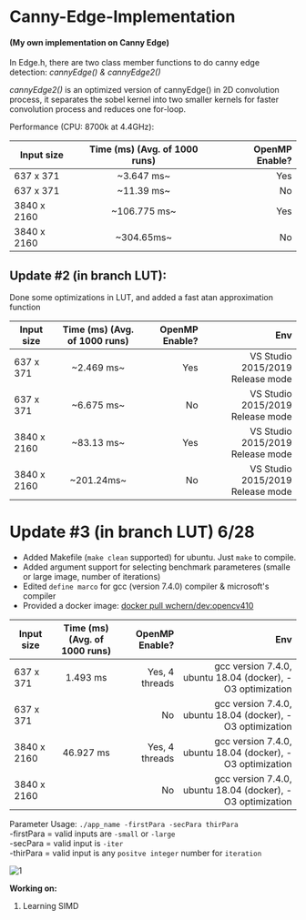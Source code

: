 # Canny-Edge-Implementation
#### (My own implementation on Canny Edge)

In Edge.h, there are two class member functions to do canny edge detection: *cannyEdge() & cannyEdge2()*

*cannyEdge2()* is an optimized version of cannyEdge() in 2D convolution process, it separates the sobel kernel into two smaller kernels for faster convolution process and reduces one for-loop.

Performance (CPU: 8700k at 4.4GHz): 

| Input size    |  Time (ms) (Avg. of 1000 runs)    | OpenMP Enable?  |
| ------------- |:-------------:| -----:|
| 637 x 371     | ~3.647 ms~     | Yes |
| 637 x 371     |  ~11.39 ms~     |   No |
| 3840 x 2160   |  ~106.775 ms~     |   Yes |
| 3840 x 2160   | ~304.65ms~      |    No |

## Update #2 (in branch LUT): 

Done some optimizations in LUT, and added a fast atan approximation function 

| Input size    |  Time (ms) (Avg. of 1000 runs)   | OpenMP Enable?  | Env |
| ------------- |:-------------:| -----:|----------:|
| 637 x 371     |  ~2.469 ms~     | Yes | VS Studio 2015/2019 Release mode |
| 637 x 371     |  ~6.675 ms~     |   No |VS Studio 2015/2019 Release mode |
| 3840 x 2160   |  ~83.13 ms~   |   Yes |VS Studio 2015/2019 Release mode |
| 3840 x 2160   | ~201.24ms~      |    No |VS Studio 2015/2019 Release mode |


# Update #3 (in branch LUT) 6/28
- Added Makefile (`make clean` supported) for ubuntu. Just `make` to compile.
- Added argument support for selecting benchmark parameteres (smalle or large image, number of iterations)
- Edited `define marco` for gcc (version 7.4.0) compiler & microsoft's compiler
- Provided a docker image: [docker pull wchern/dev:opencv410](https://cloud.docker.com/u/wchern/repository/docker/wchern/dev)

| Input size    |  Time (ms) (Avg. of 1000 runs)   | OpenMP Enable?  | Env |
| ------------- |:-------------:| -----:|----------:|
| 637 x 371     |   1.493 ms     | Yes, 4 threads | gcc version 7.4.0, ubuntu 18.04 (docker), -O3 optimization   |
| 637 x 371     |       |   No |gcc version 7.4.0, ubuntu 18.04 (docker), -O3 optimization |
| 3840 x 2160   |  46.927 ms   |   Yes, 4 threads |gcc version 7.4.0, ubuntu 18.04 (docker), -O3 optimization |
| 3840 x 2160   |      |    No |gcc version 7.4.0, ubuntu 18.04 (docker), -O3 optimization |

Parameter Usage: `./app_name -firstPara -secPara thirPara` </br>
-firstPara = valid inputs are `-small` or `-large` </br>
-secPara = valid input is `-iter` </br>
-thirPara = valid input is any `positve integer` number for `iteration` </br>

![1](https://user-images.githubusercontent.com/40074617/60336360-b3c93280-99d2-11e9-92cc-212a8ee19e89.PNG)


**Working on:**
1. Learning SIMD

